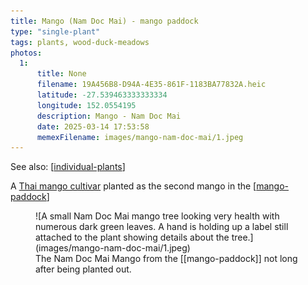 ```yaml
---
title: Mango (Nam Doc Mai) - mango paddock
type: "single-plant"
tags: plants, wood-duck-meadows
photos:
  1:
      title: None
      filename: 19A456B8-D94A-4E35-861F-1183BA77832A.heic
      latitude: -27.539463333333334
      longitude: 152.0554195
      description: Mango - Nam Doc Mai
      date: 2025-03-14 17:53:58
      memexFilename: images/mango-nam-doc-mai/1.jpeg
---
```


See also: [[individual-plants]]

A [Thai mango cultivar](https://en.wikipedia.org/wiki/Nam_Dok_Mai) planted as the second mango in the [[mango-paddock]]

<figure markdown>
![A small Nam Doc Mai mango tree looking very health with numerous dark green leaves. A hand is holding up a label still attached to the plant showing details about the tree.](images/mango-nam-doc-mai/1.jpeg)
<figcaption>The Nam Doc Mai Mango from the [[mango-paddock]] not long after being planted out.</figcaption>
</figure>

[//begin]: # "Autogenerated link references for markdown compatibility"
[individual-plants]: individual-plants "Individual plants"
[mango-paddock]: ../mango-paddock "Mango paddock"
[//end]: # "Autogenerated link references"